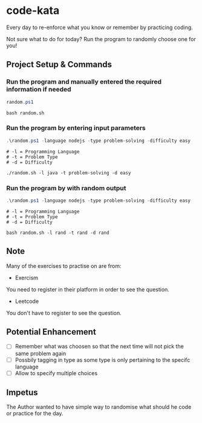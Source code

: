 # code-kata

Every day to re-enforce what you know or remember by practicing coding.

Not sure what to do for today? Run the program to randomly choose one for you!

## Project Setup & Commands

### Run the program and manually entered the required information if needed

```powershell
random.ps1
```

```shell
bash random.sh
```

### Run the program by entering input parameters

```powershell
.\random.ps1 -language nodejs -type problem-solving -difficulty easy
```

```shell
# -l = Programming Language
# -t = Problem Type
# -d = Difficulty

./random.sh -l java -t problem-solving -d easy
```

### Run the program by with random output

```powershell
.\random.ps1 -language nodejs -type problem-solving -difficulty easy
```

```shell
# -l = Programming Language
# -t = Problem Type
# -d = Difficulty

bash random.sh -l rand -t rand -d rand
```

## Note

Many of the exercises to practise on are from:

* Exercism

You need to register in their platform in order to see the question.

* Leetcode

You don't have to register to see the question.

## Potential Enhancement

- [ ] Remember what was choosen so that the next time will not pick the same problem again
- [ ] Possbily tagging in type as some type is only pertaining to the specifc language
- [ ] Allow to specify multiple choices

## Impetus

The Author wanted to have simple way to randomise what should he code or practice for the day.

